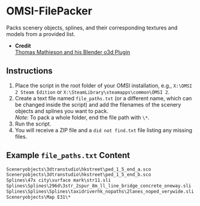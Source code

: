 # OMSI-FilePacker

Packs scenery objects, splines, and their corresponding textures and models from a provided list.

- **Credit**  
  [Thomas Mathieson and his Blender o3d Plugin](https://github.com/space928/Blender-O3D-IO-Public)

## Instructions

1. Place the script in the root folder of your OMSI installation, e.g., `X:\OMSI 2 Steam Edition` or `X:\SteamLibrary\steamapps\common\OMSI 2`.
2. Create a text file named `file_paths.txt` (or a different name, which can be changed inside the script) and add the filenames of the scenery objects and splines you want to pack.  
   *Note:* To pack a whole folder, end the file path with `\*`.
3. Run the script.
4. You will receive a ZIP file and a `did not find.txt` file listing any missing files.

## Example `file_paths.txt` Content

```txt
Sceneryobjects\3dtranstudio\hkstreet\ped_1_5_end_a.sco
Sceneryobjects\3dtranstudio\hkstreet\ped_1_5_end_b.sco
Splines\47x city\surface mark\str11.sli
Splines\Splines\296d\3str_2spur_8m_ll_line_bridge_concrete_oneway.sli
Splines\Splines\Splines\taxidriverhk_nopaths\2lanes_noped_verywide.sli
Sceneryobjects\Map E31\*
